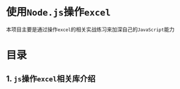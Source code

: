 # 使用`Node.js`操作`excel`

本项目主要是通过操作`excel`的相关实战练习来加深自己的`JavaScript`能力

# 目录
## 1. `js`操作`excel`相关库介绍
